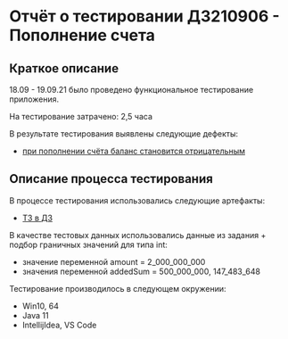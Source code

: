 # Отчёт о тестировании ДЗ210906 - Пополнение счета

## Краткое описание

18.09 - 19.09.21 было проведено функциональное тестирование приложения.

На тестирование затрачено: 2,5 часа

В результате тестирования выявлены следующие дефекты:
* [при пополнении счёта баланс становится отрицательным](https://github.com/naumshubaev/HWJ0/issues/1)

## Описание процесса тестирования

В процессе тестирования использовались следующие артефакты:
* [ТЗ в ДЗ](https://github.com/netology-code/javaqa-homeworks/blob/master/intro/MERGED.md)

В качестве тестовых данных использовались данные из задания + подбор граничных значений для типа int:
* значение переменной amount = 2_000_000_000
* значения переменной addedSum = 500_000_000, 147_483_648

Тестирование производилось в следующем окружении:
* Win10, 64
* Java 11
* IntellijIdea, VS Code
